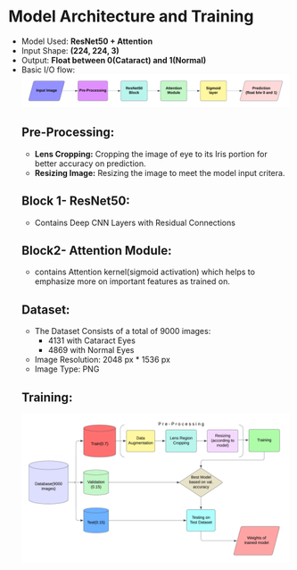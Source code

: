 # Model Architecture and Training
- Model Used: **ResNet50 + Attention**
- Input Shape: **(224, 224, 3)**
- Output: **Float between 0(Cataract) and 1(Normal)**
- Basic I/O flow: 
    ![alt text](https://github.com/Tanishq-Godha/Cataract_Detection/blob/master/Docs/images/Copy%20of%20SIDDHI_flowchart(1).png?raw=true)
    ## Pre-Processing:
    - **Lens Cropping:** Cropping the image of eye to its Iris portion for better accuracy on prediction.
    - **Resizing Image:** Resizing the image to meet the model input critera.  
	## Block 1- ResNet50:
	- Contains Deep CNN Layers with Residual Connections 
	## Block2- Attention Module:
	- contains Attention kernel(sigmoid activation) which helps to emphasize more on important features as trained on.
	## Dataset:
	- The Dataset Consists of a total of 9000 images:
		+ 4131 with Cataract Eyes
		+ 4869 with Normal Eyes
	- Image Resolution: 2048 px * 1536 px
	- Image Type: PNG
	## Training:
	![alt text](https://github.com/Tanishq-Godha/Cataract_Detection/blob/master/Docs/images/SIDDHI_flowchart(2).png?raw=true) 